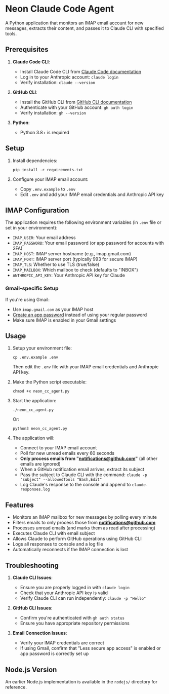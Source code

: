 # Neon Claude Code Agent

A Python application that monitors an IMAP email account for new messages, extracts their content, and passes it to Claude CLI with specified tools.

## Prerequisites

1. **Claude Code CLI**:
   - Install Claude Code CLI from [Claude Code documentation](https://docs.anthropic.com/en/docs/agents-and-tools/claude-code/overview)
   - Log in to your Anthropic account: `claude login`
   - Verify installation: `claude --version`

2. **GitHub CLI**:
   - Install the GitHub CLI from [GitHub CLI documentation](https://cli.github.com/manual/installation)
   - Authenticate with your GitHub account: `gh auth login`
   - Verify installation: `gh --version`

3. **Python**:
   - Python 3.8+ is required

## Setup

1. Install dependencies:
   ```
   pip install -r requirements.txt
   ```

2. Configure your IMAP email account:
   - Copy `.env.example` to `.env`
   - Edit `.env` and add your IMAP email credentials and Anthropic API key

## IMAP Configuration

The application requires the following environment variables (in `.env` file or set in your environment):

- `IMAP_USER`: Your email address
- `IMAP_PASSWORD`: Your email password (or app password for accounts with 2FA)
- `IMAP_HOST`: IMAP server hostname (e.g., imap.gmail.com)
- `IMAP_PORT`: IMAP server port (typically 993 for secure IMAP)
- `IMAP_TLS`: Whether to use TLS (true/false)
- `IMAP_MAILBOX`: Which mailbox to check (defaults to "INBOX")
- `ANTHROPIC_API_KEY`: Your Anthropic API key for Claude

### Gmail-specific Setup

If you're using Gmail:
- Use `imap.gmail.com` as your IMAP host
- [Create an app password](https://myaccount.google.com/apppasswords) instead of using your regular password
- Make sure IMAP is enabled in your Gmail settings

## Usage

1. Setup your environment file:
   ```
   cp .env.example .env
   ```
   Then edit the `.env` file with your IMAP email credentials and Anthropic API key.

2. Make the Python script executable:
   ```
   chmod +x neon_cc_agent.py
   ```

3. Start the application:
   ```
   ./neon_cc_agent.py
   ```
   Or:
   ```
   python3 neon_cc_agent.py
   ```

4. The application will:
   - Connect to your IMAP email account
   - Poll for new unread emails every 60 seconds
   - **Only process emails from "notifications@github.com"** (all other emails are ignored)
   - When a GitHub notification email arrives, extract its subject
   - Pass the subject to Claude CLI with the command: `claude -p "subject" --allowedTools "Bash,Edit"`
   - Log Claude's response to the console and append to `claude-responses.log`

## Features

- Monitors an IMAP mailbox for new messages by polling every minute
- Filters emails to only process those from **notifications@github.com**
- Processes unread emails (and marks them as read after processing)
- Executes Claude CLI with email subject
- Allows Claude to perform GitHub operations using GitHub CLI
- Logs all responses to console and a log file
- Automatically reconnects if the IMAP connection is lost

## Troubleshooting

1. **Claude CLI Issues**:
   - Ensure you are properly logged in with `claude login`
   - Check that your Anthropic API key is valid
   - Verify Claude CLI can run independently: `claude -p "Hello"`

2. **GitHub CLI Issues**:
   - Confirm you're authenticated with `gh auth status`
   - Ensure you have appropriate repository permissions

3. **Email Connection Issues**:
   - Verify your IMAP credentials are correct
   - If using Gmail, confirm that "Less secure app access" is enabled or app password is correctly set up

## Node.js Version

An earlier Node.js implementation is available in the `nodejs/` directory for reference.